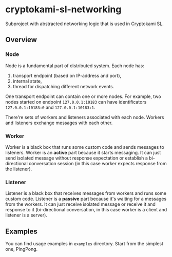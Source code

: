 # cryptokami-sl-networking

Subproject with abstracted networking logic that is used in Cryptokami SL.

## Overview

### Node

Node is a fundamental part of distributed system. Each node has:

1. transport endpoint (based on IP-address and port),
2. internal state,
3. thread for dispatching different network events.

One transport endpoint can contain one or more nodes. For example, two nodes started on endpoint `127.0.0.1:10183` can have identificators `127.0.0.1:10183:0` and `127.0.0.1:10183:1`.

There're sets of workers and listeners associated with each node. Workers and listeners exchange messages with each other.

### Worker

Worker is a black box that runs some custom code and sends messages to listeners. Worker is an **active** part because it starts messaging. It can just send isolated message without response expectation or establish a bi-directional conversation session (in this case worker expects response from the listener).

### Listener

Listener is a black box that receives messages from workers and runs some custom code. Listener is a **passive** part because it's waiting for a messages from the workers. It can just receive isolated message or receive it and response to it (bi-directional conversation, in this case worker is a client and listener is a server).

## Examples

You can find usage examples in `examples` directory. Start from the simplest one, PingPong.
